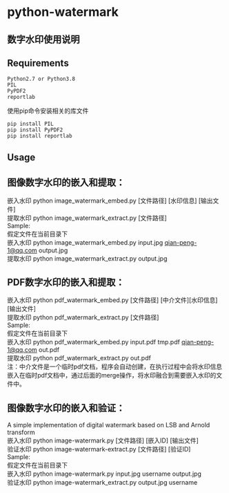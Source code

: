 # python-watermark

## 数字水印使用说明
## Requirements
   ```
   Python2.7 or Python3.8
   PIL
   PyPDF2
   reportlab
   ```
使用pip命令安装相关的库文件
   ```
   pip install PIL
   pip install PyPDF2
   pip install reportlab
   ```

## Usage

## 图像数字水印的嵌入和提取：  
嵌入水印 python image_watermark_embed.py [文件路径] [水印信息] [输出文件]  
提取水印 python image_watermark_extract.py [文件路径]  
Sample:  
假定文件在当前目录下  
嵌入水印 python image_watermark_embed.py input.jpg qian-peng-1@qq.com output.jpg  
提取水印 python image_watermark_extract.py output.jpg  

## PDF数字水印的嵌入和提取：
嵌入水印 python pdf_watermark_embed.py [文件路径] [中介文件][水印信息] [输出文件]  
提取水印 python pdf_watermark_extract.py [文件路径]  
Sample:  
假定文件在当前目录下  
嵌入水印 python pdf_watermark_embed.py input.pdf tmp.pdf qian-peng-1@qq.com out.pdf  
提取水印 python pdf_watermark_extract.py out.pdf  
注：中介文件是一个临时pdf文档，程序会自动创建，在执行过程中会将水印信息嵌入在临时pdf文档中，通过后面的merge操作，将水印融合到需要嵌入水印的文件中。  

## 图像数字水印的嵌入和验证：
A simple implementation of digital watermark based on LSB and Arnold transform  
嵌入水印 python image-watermark.py [文件路径] [嵌入ID] [输出文件]  
验证水印 python image-watermark-extract.py [文件路径] [验证ID]  
Sample:  
假定文件在当前目录下  
嵌入水印 python image-watermark.py input.jpg username output.jpg  
验证水印 python image-watermark_extract.py output.jpg username  

